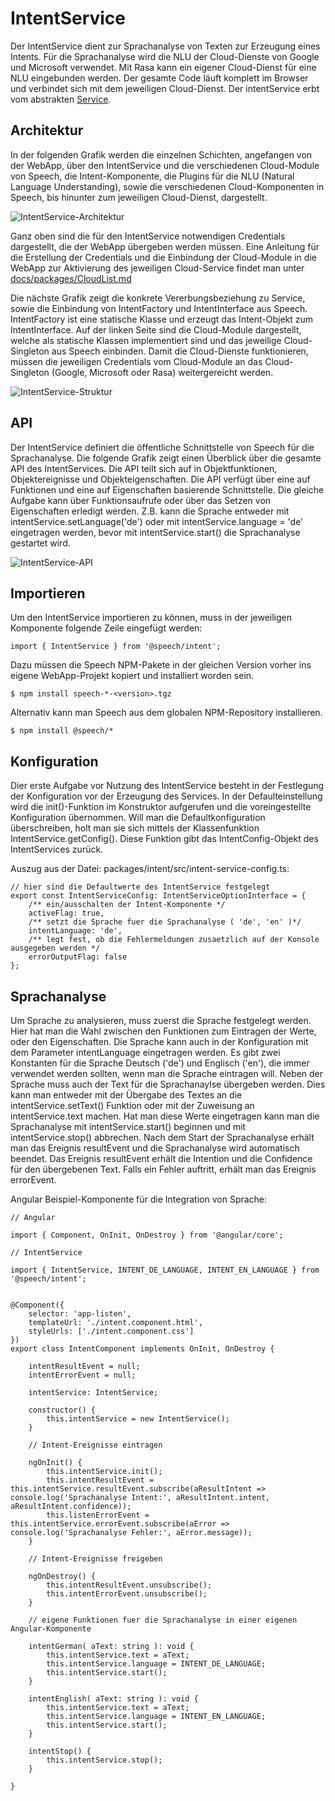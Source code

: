 # IntentService

Der IntentService dient zur Sprachanalyse von Texten zur Erzeugung eines Intents. Für die Sprachanalyse wird die NLU der Cloud-Dienste von Google und Microsoft verwendet. Mit Rasa kann ein eigener Cloud-Dienst für eine NLU eingebunden werden. Der gesamte Code läuft komplett im Browser und verbindet sich mit dem jeweiligen Cloud-Dienst. Der intentService erbt vom abstrakten [Service](./../service/Service.md).


## Architektur

In der folgenden Grafik werden die einzelnen Schichten, angefangen von der WebApp, über den IntentService und die verschiedenen Cloud-Module von Speech, die Intent-Komponente, die Plugins für die NLU (Natural Language Understanding), sowie die verschiedenen Cloud-Komponenten in Speech, bis hinunter zum jeweiligen Cloud-Dienst, dargestellt.


![IntentService-Architektur](IntentService-1.gif)


Ganz oben sind die für den IntentService notwendigen Credentials dargestellt, die der WebApp übergeben werden müssen. Eine Anleitung für die Erstellung der Credentials und die Einbindung der Cloud-Module in die WebApp zur Aktivierung des jeweiligen Cloud-Service findet man unter [docs/packages/CloudList.md](./../CloudList.md)

Die nächste Grafik zeigt die konkrete Vererbungsbeziehung zu Service, sowie die Einbindung von IntentFactory und IntentInterface aus Speech. IntentFactory ist eine statische Klasse und erzeugt das Intent-Objekt zum IntentInterface. Auf der linken Seite sind die Cloud-Module dargestellt, welche als statische Klassen implementiert sind und das jeweilige Cloud-Singleton aus Speech einbinden.
Damit die Cloud-Dienste funktionieren, müssen die jeweiligen Credentials vom Cloud-Module an das Cloud-Singleton (Google, Microsoft oder Rasa) weitergereicht werden. 


![IntentService-Struktur](IntentService-2.gif)


## API

Der IntentService definiert die öffentliche Schnittstelle von Speech für die Sprachanalyse. Die folgende Grafik zeigt einen Überblick über die gesamte API des IntentServices. Die API teilt sich auf in Objektfunktionen, Objektereignisse und Objekteigenschaften. Die API verfügt über eine auf Funktionen und eine auf Eigenschaften basierende Schnittstelle. Die gleiche Aufgabe kann über Funktionsaufrufe oder über das Setzen von Eigenschaften erledigt werden. Z.B. kann die Sprache entweder mit intentService.setLanguage('de') oder mit intentService.language = 'de' eingetragen werden, bevor mit intentService.start() die Sprachanalyse gestartet wird.

![IntentService-API](IntentService-3.gif)


## Importieren

Um den IntentService importieren zu können, muss in der jeweiligen Komponente folgende Zeile eingefügt werden:

	import { IntentService } from '@speech/intent';
	
Dazu müssen die Speech NPM-Pakete in der gleichen Version vorher ins eigene WebApp-Projekt kopiert und installiert worden sein.

	$ npm install speech-*-<version>.tgz

Alternativ kann man Speech aus dem globalen NPM-Repository installieren. 

	$ npm install @speech/*
		 

## Konfiguration

Dier erste Aufgabe vor Nutzung des IntentService besteht in der Festlegung der Konfiguration vor der Erzeugung des Services. In der Defaulteinstellung wird die init()-Funktion im Konstruktor aufgerufen und die voreingestellte Konfiguration übernommen. Will man die Defaultkonfiguration überschreiben, holt man sie sich mittels der Klassenfunktion IntentService.getConfig(). Diese Funktion gibt das IntentConfig-Objekt des IntentServices zurück. 

Auszug aus der Datei: packages/intent/src/intent-service-config.ts:

	// hier sind die Defaultwerte des IntentService festgelegt	
	export const IntentServiceConfig: IntentServiceOptionInterface = {
	    /** ein/ausschalten der Intent-Komponente */
	    activeFlag: true,
	    /** setzt die Sprache fuer die Sprachanalyse ( 'de', 'en' )*/
	    intentLanguage: 'de',
	    /** legt fest, ob die Fehlermeldungen zusaetzlich auf der Konsole ausgegeben werden */
	    errorOutputFlag: false
	};


## Sprachanalyse

Um Sprache zu analysieren, muss zuerst die Sprache festgelegt werden. Hier hat man die Wahl zwischen den Funktionen zum Eintragen der Werte, oder den Eigenschaften. Die Sprache kann auch in der Konfiguration mit dem Parameter intentLanguage eingetragen werden. Es gibt zwei Konstanten für die Sprache Deutsch ('de') und Englisch ('en'), die immer verwendet werden sollten, wenn man die Sprache eintragen will. Neben der Sprache muss auch der Text für die Sprachanaylse übergeben werden. Dies kann man entweder mit der Übergabe des Textes an die intentService.setText() Funktion oder mit der Zuweisung an intentService.text machen. Hat man diese Werte eingetragen kann man die Sprachanalyse mit intentService.start() beginnen und mit intentService.stop() abbrechen. Nach dem Start der Sprachanalyse erhält man das Ereignis resultEvent und die Sprachanalyse wird automatisch beendet. Das Ereignis resultEvent erhält die Intention und die Confidence für den übergebenen Text. Falls ein Fehler auftritt, erhält man das Ereignis errorEvent.

Angular Beispiel-Komponente für die Integration von Sprache:

	// Angular 
	
	import { Component, OnInit, OnDestroy } from '@angular/core';

	// IntentService 
		
	import { IntentService, INTENT_DE_LANGUAGE, INTENT_EN_LANGUAGE } from '@speech/intent';

	
	@Component({
		selector: 'app-listen',
		templateUrl: './intent.component.html',
		styleUrls: ['./intent.component.css']
	})
	export class IntentComponent implements OnInit, OnDestroy {
	
		intentResultEvent = null;
		intentErrorEvent = null;
		
		intentService: IntentService;
	
		constructor() {
			this.intentService = new IntentService();
		}
		
		// Intent-Ereignisse eintragen
				
		ngOnInit() {
			this.intentService.init();
			this.intentResultEvent = this.intentService.resultEvent.subscribe(aResultIntent => console.log('Sprachanalyse Intent:', aResultIntent.intent, aResultIntent.confidence));
			this.listenErrorEvent = this.intentService.errorEvent.subscribe(aError => console.log('Sprachanalyse Fehler:', aError.message));
		}

		// Intent-Ereignisse freigeben
		
		ngOnDestroy() {
			this.intentResultEvent.unsubscribe();
			this.intentErrorEvent.unsubscribe();
		}

		// eigene Funktionen fuer die Sprachanalyse in einer eigenen Angular-Komponente

		intentGerman( aText: string ): void {
			this.intentService.text = aText;
			this.intentService.language = INTENT_DE_LANGUAGE;
			this.intentService.start();
		}
		
		intentEnglish( aText: string ): void {
			this.intentService.text = aText;
			this.intentService.language = INTENT_EN_LANGUAGE;
			this.intentService.start();
		}	

		intentStop() {
			this.intentService.stop();
		}

	}

